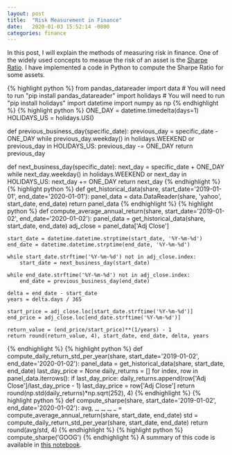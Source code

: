```yaml
---
layout: post
title:  "Risk Measurement in Finance"
date:   2020-01-03 15:52:14 -0800
categories: finance
---
```

In this post, I will explain the methods of measuring risk in finance. One of the widely used concepts to measue the risk of an asset is the [Sharpe Ratio](https://en.wikipedia.org/wiki/Sharpe_ratio). I have implemented a code in Python to compute the Sharpe Ratio for some assets. 

{% highlight python %}
from pandas_datareader import data  # You will need to run "pip install pandas_datareader"
import holidays   # You will need to run "pip install holidays"
import datetime 
import numpy as np
{% endhighlight %}
{% highlight python %}
ONE_DAY = datetime.timedelta(days=1)
HOLIDAYS_US = holidays.US()

def previous_business_day(specific_date):
    previous_day = specific_date - ONE_DAY
    while previous_day.weekday() in holidays.WEEKEND or previous_day in HOLIDAYS_US:
        previous_day -= ONE_DAY
    return previous_day

def next_business_day(specific_date):
    next_day = specific_date + ONE_DAY
    while next_day.weekday() in holidays.WEEKEND or next_day in HOLIDAYS_US:
        next_day += ONE_DAY
    return next_day
{% endhighlight %}
{% highlight python %}
def get_historical_data(share, start_date='2019-01-01', end_date='2020-01-01'):
    panel_data = data.DataReader(share, 'yahoo', start_date, end_date)
    return panel_data
{% endhighlight %}
{% highlight python %}
def compute_average_annual_return(share, start_date='2019-01-02', end_date='2020-01-02'):
    panel_data = get_historical_data(share, start_date, end_date)
    adj_close = panel_data['Adj Close']
    
    start_date = datetime.datetime.strptime(start_date, '%Y-%m-%d')
    end_date = datetime.datetime.strptime(end_date, '%Y-%m-%d')
    
    while start_date.strftime('%Y-%m-%d') not in adj_close.index: 
        start_date = next_business_day(start_date)
    
    while end_date.strftime('%Y-%m-%d') not in adj_close.index: 
        end_date = previous_business_day(end_date)
    
    delta = end_date - start_date
    years = delta.days / 365
    
    start_price = adj_close.loc[start_date.strftime('%Y-%m-%d')]
    end_price = adj_close.loc[end_date.strftime('%Y-%m-%d')]
    
    return_value = (end_price/start_price)**(1/years) - 1
    return round(return_value, 4), start_date, end_date, delta, years
{% endhighlight %}
{% highlight python %}
def compute_daily_return_std_per_year(share, start_date='2019-01-02', end_date='2020-01-02'):
    panel_data = get_historical_data(share, start_date, end_date)
    last_day_price = None
    daily_returns = [] 
    for index, row in panel_data.iterrows():
        if last_day_price:
            daily_returns.append(row['Adj Close']/last_day_price - 1)
        last_day_price = row['Adj Close']
    return round(np.std(daily_returns)*np.sqrt(252), 4)
{% endhighlight %}
{% highlight python %}
def compute_sharpe(share, start_date='2019-01-02', end_date='2020-01-02'):
    avg, _, _, _, _ = compute_average_annual_return(share, start_date, end_date)
    std = compute_daily_return_std_per_year(share, start_date, end_date)
    return round(avg/std, 4)
{% endhighlight %}
{% highlight python %}
compute_sharpe('GOOG')
{% endhighlight %}
A summary of this code is available in [this notebook](https://github.com/kiskani/kiskani.github.io/blob/master/finance/2020/01/03/Finance-Notebook-1.ipynb).
